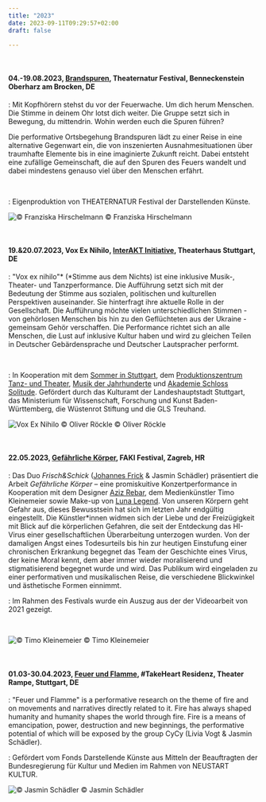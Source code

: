 ```yaml
---
title: "2023"
date: 2023-09-11T09:29:57+02:00
draft: false

---
```


&nbsp;

#### **04.-19.08.2023, [Brandspuren](https://theaternatur.de/event/brandspuren-2/), Theaternatur Festival, Benneckenstein Oberharz am Brocken, DE**
:   Mit Kopfhörern stehst du vor der Feuerwache. Um dich herum Menschen. Die Stimme in deinem Ohr lotst dich weiter. Die Gruppe setzt sich in Bewegung, du mittendrin. Wohin werden euch die Spuren führen?

Die performative Ortsbegehung Brandspuren lädt zu einer Reise in eine alternative Gegenwart ein, die von inszenierten Ausnahmesituationen über traumhafte Elemente bis in eine imaginierte Zukunft reicht. Dabei entsteht eine zufällige Gemeinschaft, die auf den Spuren des Feuers wandelt und dabei mindestens genauso viel über den Menschen erfährt.

&nbsp;

:   Eigenproduktion von THEATERNATUR Festival der Darstellenden Künste.

![© Franziska Hirschelmann](/upcoming/brandspuren.jpg)
© Franziska Hirschelmann

&nbsp;

#### **19.&20.07.2023, Vox Ex Nihilo, [InterAKT Initiative](https://interakt-initiative.com/), Theaterhaus Stuttgart, DE**
:   "Vox ex nihilo"* (*Stimme aus dem Nichts)  ist eine inklusive Musik-, Theater- und Tanzperformance. Die Aufführung setzt sich mit der Bedeutung der Stimme aus sozialen, politischen und kulturellen Perspektiven auseinander. Sie hinterfragt ihre aktuelle Rolle in der Gesellschaft. Die Aufführung möchte vielen unterschiedlichen Stimmen - von gehörlosen Menschen bis hin zu den Geflüchteten aus der Ukraine - gemeinsam Gehör verschaffen. Die Performance richtet sich an alle Menschen, die Lust auf inklusive Kultur haben und wird zu gleichen Teilen in Deutscher Gebärdensprache und Deutscher Lautspracher performt.

&nbsp;

:   In Kooperation mit dem [Sommer in Stuttgart](https://www.sommer-in-stuttgart.de/), dem [Produktionszentrum Tanz- und Theater](http://produktionszentrum.de/), [Musik der Jahrhunderte](https://www.mdjstuttgart.de/) und [Akademie Schloss Solitude](https://www.akademie-solitude.de/de/).
Gefördert durch das Kulturamt der Landeshauptstadt Stuttgart, das Ministerium für Wissenschaft, Forschung und Kunst Baden-Württemberg, die Wüstenrot Stiftung und die GLS Treuhand.

![Vox Ex Nihilo © Oliver Röckle](/upcoming/VEN2.png)
© Oliver Röckle

&nbsp;

#### **22.05.2023, [Gefährliche Körper](https://www.instagram.com/p/Csbe0Tkquks/), FAKI Festival, Zagreb, HR**
:   Das Duo *Frisch&Schick* ([Johannes Frick](https://www.instagram.com/jon_darc/) & Jasmin Schädler) präsentiert die Arbeit *Gefährliche Körper* – eine promiskuitive Konzertperformance in Kooperation mit dem Designer [Aziz Rebar](https://www.instagram.com/aziz_rebar/), dem Medienkünstler Timo Kleinemeier sowie Make-up von [Luna Legend](https://www.instagram.com/luna.legend/).
Von unseren Körpern geht Gefahr aus, dieses Bewusstsein hat sich im letzten Jahr endgültig eingestellt. Die Künstler\*innen widmen sich der Liebe und der Freizügigkeit mit Blick auf die körperlichen Gefahren, die seit der Entdeckung das HI-Virus einer gesellschaftlichen Überarbeitung unterzogen wurden. Von der damaligen Angst eines Todesurteils bis hin zur heutigen Einstufung einer chronischen Erkrankung begegnet das Team der Geschichte eines Virus, der keine Moral kennt, dem aber immer wieder moralisierend und stigmatisierend begegnet wurde und wird. 
Das Publikum wird eingeladen zu einer performativen und musikalischen Reise, die verschiedene Blickwinkel und ästhetische Formen einnimmt.

:   Im Rahmen des Festivals wurde ein Auszug aus der der Videoarbeit von 2021 gezeigt.

&nbsp;

![© Timo Kleinemeier](/upcoming/positive.jpg)
© Timo Kleinemeier

&nbsp;

#### **01.03-30.04.2023, [Feuer und Flamme](https://www.fonds-daku.de/foerderung/foerder-ergebnisse/residenzen-nft-januar-2023/), #TakeHeart Residenz, Theater Rampe, Stuttgart, DE**

:   "Feuer und Flamme" is a performative research on the theme of fire and on movements and narratives directly related to it. Fire has always shaped humanity and humanity shapes the world through fire. Fire is a means of emancipation, power, destruction and new beginnings, the performative potential of which will be exposed by the group CyCy (Livia Vogt & Jasmin Schädler).

:   Gefördert vom Fonds Darstellende Künste aus Mitteln der Beauftragten der Bundesregierung für Kultur und Medien im Rahmen von NEUSTART KULTUR.

![© Jasmin Schädler](/upcoming/feuerflamme.jpg)
© Jasmin Schädler

&nbsp;